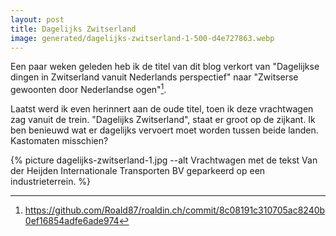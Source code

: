 ```yaml
---
layout: post
title: Dagelijks Zwitserland
image: generated/dagelijks-zwitserland-1-500-d4e727863.webp
---
```


Een paar weken geleden heb ik de titel van dit blog verkort van "Dagelijkse dingen in Zwitserland vanuit Nederlands perspectief" naar "Zwitserse gewoonten door Nederlandse ogen"[^1].

Laatst werd ik even herinnert aan de oude titel, toen ik deze vrachtwagen zag vanuit de trein. "Dagelijks Zwitserland", staat er groot op de zijkant. Ik ben benieuwd wat er dagelijks vervoert moet worden tussen beide landen. Kastomaten misschien?

{% picture dagelijks-zwitserland-1.jpg --alt Vrachtwagen met de tekst Van der Heijden Internationale Transporten BV geparkeerd op een industrieterrein. %}

[^1]: <https://github.com/Roald87/roaldin.ch/commit/8c08191c310705ac8240b0ef16854adfe6ade974>
